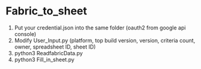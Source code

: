 # Fabric_to_sheet
1. Put your credential.json into the same folder (oauth2 from google api console)
2. Modify User_Input.py (platform, top build version, version, criteria count, owner, spreadsheet ID, sheet ID)
3. python3 ReadfabricData.py
4. python3 Fill_in_sheet.py
